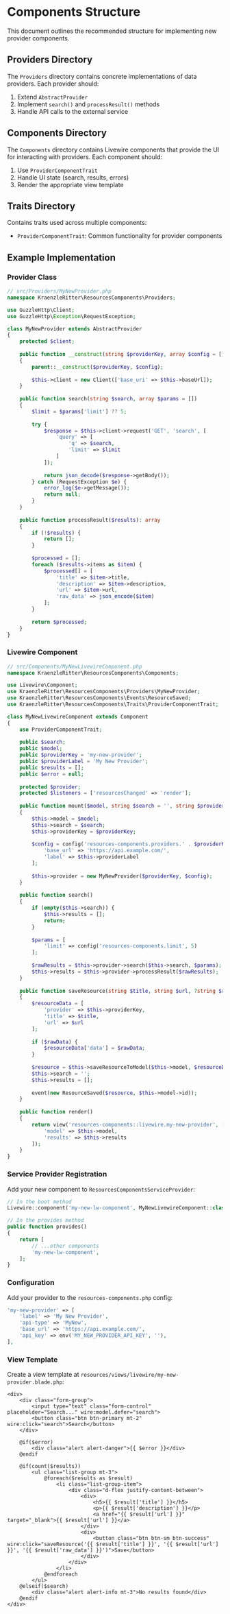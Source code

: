 # Components Structure

This document outlines the recommended structure for implementing new provider components.

## Providers Directory

The `Providers` directory contains concrete implementations of data providers. Each provider should:

1. Extend `AbstractProvider`
2. Implement `search()` and `processResult()` methods
3. Handle API calls to the external service

## Components Directory

The `Components` directory contains Livewire components that provide the UI for interacting with providers. Each component should:

1. Use `ProviderComponentTrait`
2. Handle UI state (search, results, errors)
3. Render the appropriate view template

## Traits Directory

Contains traits used across multiple components:

- `ProviderComponentTrait`: Common functionality for provider components

## Example Implementation

### Provider Class

```php
// src/Providers/MyNewProvider.php
namespace KraenzleRitter\ResourcesComponents\Providers;

use GuzzleHttp\Client;
use GuzzleHttp\Exception\RequestException;

class MyNewProvider extends AbstractProvider
{
    protected $client;
    
    public function __construct(string $providerKey, array $config = [])
    {
        parent::__construct($providerKey, $config);
        
        $this->client = new Client(['base_uri' => $this->baseUrl]);
    }
    
    public function search(string $search, array $params = [])
    {
        $limit = $params['limit'] ?? 5;
        
        try {
            $response = $this->client->request('GET', 'search', [
                'query' => [
                    'q' => $search,
                    'limit' => $limit
                ]
            ]);
            
            return json_decode($response->getBody());
        } catch (RequestException $e) {
            error_log($e->getMessage());
            return null;
        }
    }
    
    public function processResult($results): array
    {
        if (!$results) {
            return [];
        }
        
        $processed = [];
        foreach ($results->items as $item) {
            $processed[] = [
                'title' => $item->title,
                'description' => $item->description,
                'url' => $item->url,
                'raw_data' => json_encode($item)
            ];
        }
        
        return $processed;
    }
}
```

### Livewire Component

```php
// src/Components/MyNewLivewireComponent.php
namespace KraenzleRitter\ResourcesComponents\Components;

use Livewire\Component;
use KraenzleRitter\ResourcesComponents\Providers\MyNewProvider;
use KraenzleRitter\ResourcesComponents\Events\ResourceSaved;
use KraenzleRitter\ResourcesComponents\Traits\ProviderComponentTrait;

class MyNewLivewireComponent extends Component
{
    use ProviderComponentTrait;
    
    public $search;
    public $model;
    public $providerKey = 'my-new-provider';
    public $providerLabel = 'My New Provider';
    public $results = [];
    public $error = null;
    
    protected $provider;
    protected $listeners = ['resourcesChanged' => 'render'];
    
    public function mount($model, string $search = '', string $providerKey = 'my-new-provider')
    {
        $this->model = $model;
        $this->search = $search;
        $this->providerKey = $providerKey;
        
        $config = config('resources-components.providers.' . $providerKey) ?? [
            'base_url' => 'https://api.example.com/',
            'label' => $this->providerLabel
        ];
        
        $this->provider = new MyNewProvider($providerKey, $config);
    }
    
    public function search()
    {
        if (empty($this->search)) {
            $this->results = [];
            return;
        }
        
        $params = [
            'limit' => config('resources-components.limit', 5)
        ];
        
        $rawResults = $this->provider->search($this->search, $params);
        $this->results = $this->provider->processResult($rawResults);
    }
    
    public function saveResource(string $title, string $url, ?string $rawData = null)
    {
        $resourceData = [
            'provider' => $this->providerKey,
            'title' => $title,
            'url' => $url
        ];
        
        if ($rawData) {
            $resourceData['data'] = $rawData;
        }
        
        $resource = $this->saveResourceToModel($this->model, $resourceData);
        $this->search = '';
        $this->results = [];
        
        event(new ResourceSaved($resource, $this->model->id));
    }
    
    public function render()
    {
        return view('resources-components::livewire.my-new-provider', [
            'model' => $this->model,
            'results' => $this->results
        ]);
    }
}
```

### Service Provider Registration

Add your new component to `ResourcesComponentsServiceProvider`:

```php
// In the boot method
Livewire::component('my-new-lw-component', MyNewLivewireComponent::class);

// In the provides method
public function provides()
{
    return [
        // ...other components
        'my-new-lw-component',
    ];
}
```

### Configuration

Add your provider to the `resources-components.php` config:

```php
'my-new-provider' => [
    'label' => 'My New Provider',
    'api-type' => 'MyNew',
    'base_url' => 'https://api.example.com/',
    'api_key' => env('MY_NEW_PROVIDER_API_KEY', ''),
],
```

### View Template

Create a view template at `resources/views/livewire/my-new-provider.blade.php`:

```blade
<div>
    <div class="form-group">
        <input type="text" class="form-control" placeholder="Search..." wire:model.defer="search">
        <button class="btn btn-primary mt-2" wire:click="search">Search</button>
    </div>
    
    @if($error)
        <div class="alert alert-danger">{{ $error }}</div>
    @endif
    
    @if(count($results))
        <ul class="list-group mt-3">
            @foreach($results as $result)
                <li class="list-group-item">
                    <div class="d-flex justify-content-between">
                        <div>
                            <h5>{{ $result['title'] }}</h5>
                            <p>{{ $result['description'] }}</p>
                            <a href="{{ $result['url'] }}" target="_blank">{{ $result['url'] }}</a>
                        </div>
                        <div>
                            <button class="btn btn-sm btn-success" wire:click="saveResource('{{ $result['title'] }}', '{{ $result['url'] }}', '{{ $result['raw_data'] }}')">Save</button>
                        </div>
                    </div>
                </li>
            @endforeach
        </ul>
    @elseif($search)
        <div class="alert alert-info mt-3">No results found</div>
    @endif
</div>
```

